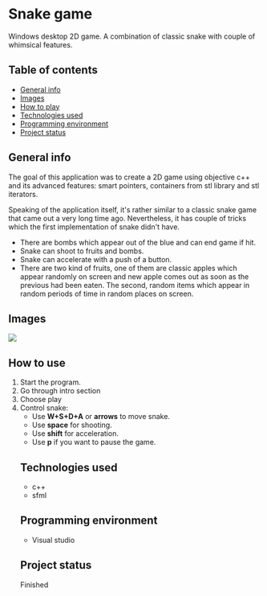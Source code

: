 <h1>Snake game</h1>
<p>Windows desktop 2D game. A combination of classic snake with couple of whimsical features.
</p>
<h2>Table of contents</h2>
<ul>
  <li>
    <a href="#generalInfo">General info</a>
  </li>
   <li>
    <a href="#images">Images</a>
  </li>
  <li>
    <a href="#howToPlay">How to play</a>
  </li>
  <li>
    <a href="#technologies">Technologies used</a>
  </li>
   <li>
    <a href="#environment">Programming environment</a>
  </li>
  <li>
    <a href="#status">Project status</a>
  </li>
  </ul>
  <h2 id="generalInfo">General info</h2>
  <p>The goal of this application was to create a 2D game using objective c++ and its advanced features: smart pointers, containers
  from stl library and stl iterators. 
  <p>Speaking of the application itself, it's rather similar to a classic snake game that came out a very long time ago.
Nevertheless, it has couple of tricks which the first implementation of snake didn't have. 
<ul>
  <li>There are bombs which appear out of the blue and can end game if hit.</li>
  <li>Snake can shoot to fruits and bombs.</li>
  <li>Snake can accelerate with a push of a button.</li>
  <li>There are two kind of fruits, one of them are classic apples which appear randomly on screen and new
    apple comes out as soon as the previous had been eaten.
    The second, random items which appear in random periods of time in random places on screen.</li>
</ul></p>
</p>
    <h2 id="images">Images</h2>
    <img src="https://user-images.githubusercontent.com/56251920/154549353-0a9e57fb-6c31-4071-83a2-a4b4f88c11cb.png"></img>
   <h2 id="howToPlay">How to use</h2>
  <ol>
  <li>
   Start the program.
  </li>
   <li>
 Go through intro section
  </li>
  <li>
  Choose play
  </li>
  <li>
    Control snake:
    <ul>
      <li>Use <strong>W+S+D+A</strong> or <strong>arrows</strong> to move snake.</li>
      <li>Use <strong>space</strong> for shooting.</li>
      <li>Use <strong>shift</strong> for acceleration.</li>
      <li>Use <strong>p</strong> if you want to pause the game.</li>
    </ul>
  </li>
  </ul>
  <h2 id="technologies">Technologies used</h2> 
 <ul>
  <li>
   c++
  </li>
  <li>
    sfml
  </li>
  </ul>
   <h2 id="environment">Programming environment</h2> 
    <ul>
  <li>
   Visual studio
  </li>
  </ul>
    <h2 id="status">Project status</h2> 
    <p>Finished</p>
  
  
  

